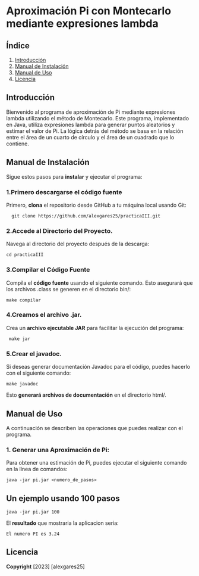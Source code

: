 # Aproximación Pi con Montecarlo mediante expresiones lambda
## Índice
  1. [Introducción](#introducción)
  2. [Manual de Instalación](#manual-de-instalación)
  3. [Manual de Uso](#manual-de-uso)
  4. [Licencia](#licencia)

## Introducción
Bienvenido al programa de aproximación de Pi mediante expresiones lambda utilizando el método de Montecarlo. Este programa, implementado en Java, utiliza expresiones lambda para generar puntos aleatorios y estimar el valor de Pi. La lógica detrás del método se basa en la relación entre el área de un cuarto de círculo y el área de un cuadrado que lo contiene.

## Manual de Instalación
Sigue estos pasos para **instalar** y ejecutar el programa:

### 1.Primero descargarse el código fuente
Primero, **clona** el repositorio desde GitHub a tu máquina local usando Git:

      git clone https://github.com/alexgares25/practicaIII.git

### 2.Accede al Directorio del Proyecto.

Navega al directorio del proyecto después de la descarga:

    cd practicaIII

### 3.Compilar el Código Fuente
Compila el **código fuente** usando el siguiente comando. Esto asegurará que los archivos .class se generen en el directorio bin/:

    make compilar
  
### 4.Creamos el archivo .jar.
Crea un **archivo ejecutable JAR** para facilitar la ejecución del programa:

     make jar
  
### 5.Crear el javadoc.
Si deseas generar documentación Javadoc para el código, puedes hacerlo con el siguiente comando:


    make javadoc

Esto **generará archivos de documentación** en el directorio html/.

## Manual de Uso

A continuación se describen las operaciones que puedes realizar con el programa.

### 1. **Generar una Aproximación de Pi:**

Para obtener una estimación de Pi, puedes ejecutar el siguiente comando en la línea de comandos:

    java -jar pi.jar <numero_de_pasos>

## Un ejemplo usando 100 pasos

    java -jar pi.jar 100

El **resultado** que mostraria la aplicacion seria:

    El numero PI es 3.24
    

## Licencia
**Copyright** [2023] [alexgares25]
